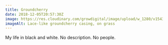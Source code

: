 ```yaml
---
title: Groundcherry
date: 2018-12-05T20:57:30Z
image: https://res.cloudinary.com/growdigital/image/upload/w_1280/v1543875129/ground-gooseberry-D1451203.jpg
imageAlt: Lace-like groundcherry casing, on grass
---
```


My life in black and white. No description. No people.

